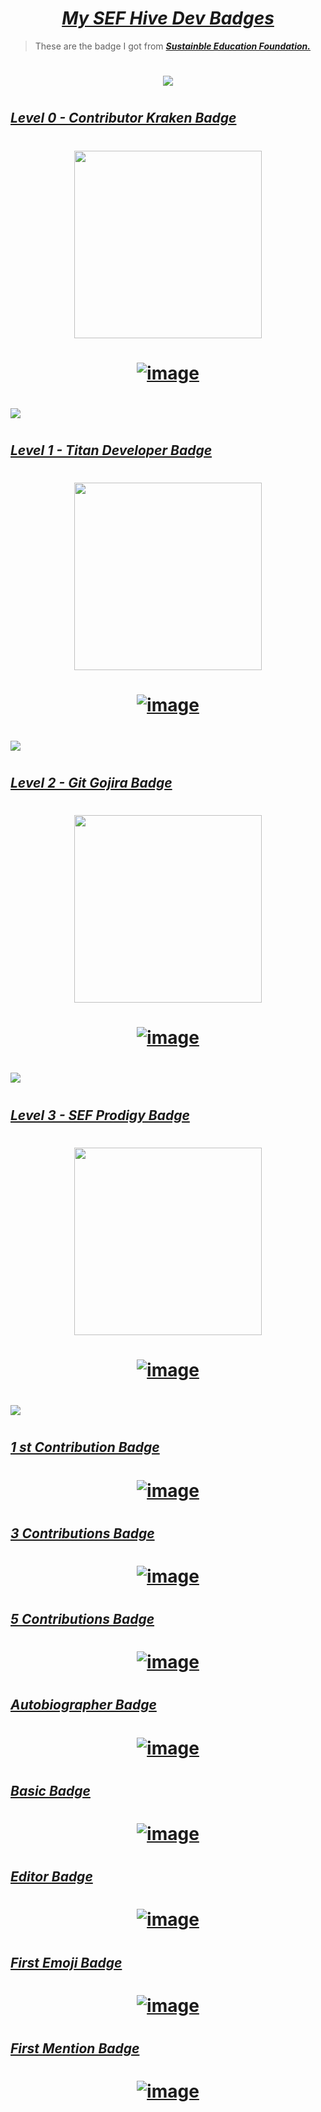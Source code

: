 # <div align="center"><a href="https://sef.discourse.group/u/yoshitharathnayake/badges"><i><b>My SEF Hive Dev Badges</b></i></a><div>

> These are the badge I got from <a href="https://sefglobal.org/"><i><b>Sustainble Education Foundation.</b></i></a> 


<!-- My SEF Dev Badges -->
#
<div align="center"><a href="https://sef.discourse.group/u/yoshitharathnayake/badges"><img src="Images/My SEF Dev Badges.png"></a></div>


<!-- Level 0 - Contributor Kraken Badge -->
# 
## <a href="https://sefglobal.org/developers/?user=YoshithaRathnayake&badge=0&certificate=56Hbki&7H"><b><i>Level 0 - Contributor Kraken Badge</i></b></a>
 
# <div align="center"><img src="Images/Level 0 - Contributor Kraken.png" height="300px"></div> 
 
# <div align="center"><a href="https://sef.discourse.group/badges/106/level-0-contributor-kraken?username=yoshitharathnayake">![image](https://user-images.githubusercontent.com/97069900/151771638-16b0cde9-b8c9-4559-a588-651eea6e2ee0.png)</a></div>
 
# <a href="https://sefglobal.org/developers/?user=YoshithaRathnayake&badge=0&certificate=56Hbki&7H"><img src="Images/Level 0 - Contributor Kraken Badge Certificate.png"></a>


<!-- Level 1 - Titan Developer Badge -->
# 
## <a href="https://sefglobal.org/developers/?user=YoshithaRathnayake&badge=1&certificate=56Hbki&7H"><b><i>Level 1 - Titan Developer Badge</i></b></a>
 
# <div align="center"><img src="Images/Level 1 - Titan Developer.png" height="300px"></div> 
 
# <div align="center"><a href="https://sef.discourse.group/badges/107/level-1-titan-developer?username=yoshitharathnayake">![image](https://user-images.githubusercontent.com/97069900/151772120-c335b3b1-5bf8-4403-b024-ef3c31ba5c8f.png)</a></div>
 
# <a href="https://sefglobal.org/developers/?user=YoshithaRathnayake&badge=1&certificate=56Hbki&7H"><img src="Images/Level 1 - Titan Developer Badge Certificate.png"></a>
 
 
<!-- Level 2 - Git Gojira Badge -->
# 
## <a href="https://sefglobal.org/developers/?user=YoshithaRathnayake&badge=2&certificate=56Hbki&7H"><b><i>Level 2 - Git Gojira Badge</i></b></a>
 
# <div align="center"><img src="Images/Level 2 - Git Gojira.png" height="300px"></div> 
 
# <div align="center"><a href="https://sef.discourse.group/badges/108/level-2-git-gojira?username=yoshitharathnayake">![image](https://user-images.githubusercontent.com/97069900/151773668-9ec631c4-5b60-40cc-8ea0-c894a07bfd6e.png)</a></div>
 
# <a href="https://sefglobal.org/developers/?user=YoshithaRathnayake&badge=2&certificate=56Hbki&7H"><img src="Images/Level 2 - Git Gojira Badge Certificate.png"></a>

 
<!-- Level 3 - SEF Prodigy Badge -->
# 
## <a href="https://sefglobal.org/developers/?user=YoshithaRathnayake&badge=3&certificate=56Hbki&7H"><b><i>Level 3 - SEF Prodigy Badge</i></b></a>
 
# <div align="center"><img src="Images/Level 3 - SEF Prodigy.png" height="300px"></div> 
 
# <div align="center"><a href="https://sef.discourse.group/badges/109/level-3-sef-prodigy?username=yoshitharathnayake">![image](https://user-images.githubusercontent.com/97069900/151774293-b93b42c6-1d75-4161-a39a-7caa0f78e6c3.png)</a></div>
 
# <a href="https://sefglobal.org/developers/?user=YoshithaRathnayake&badge=3&certificate=56Hbki&7H"><img src="Images/Level 3 - SEF Prodigy Badge Certificate.png"></a>
 
 
<!-- 1 st Contribution Badge -->
#
## <a href="https://sef.discourse.group/badges/112/1st-contribution?username=yoshitharathnayake"><b><i>1 st Contribution Badge</i></b></a>
 
# <div align="center"><a href="https://sef.discourse.group/badges/112/1st-contribution?username=yoshitharathnayake">![image](https://user-images.githubusercontent.com/97069900/151774698-ff892021-1dbc-42b5-aa57-24099cf2881b.png)</a></div>
 
 
<!-- 3 Contributions Badge -->
#
## <a href="https://sef.discourse.group/badges/114/3-contributions?username=yoshitharathnayake"><b><i>3 Contributions Badge</i></b></a>
 
# <div align="center"><a href="https://sef.discourse.group/badges/114/3-contributions?username=yoshitharathnayake">![image](https://user-images.githubusercontent.com/97069900/151775539-cb358b66-10e8-4626-b49f-44e0a24b1634.png)</a></div>
 
 
<!-- 5 Contributions Badge -->
#
## <a href="https://sef.discourse.group/badges/115/5-contributions?username=yoshitharathnayake"><b><i>5 Contributions Badge</i></b></a>
 
# <div align="center"><a href="https://sef.discourse.group/badges/115/5-contributions?username=yoshitharathnayake">![image](https://user-images.githubusercontent.com/97069900/151775978-6cf82160-cd1a-482e-8cf2-f0f50ff4bc6c.png)</a></div> 
 
 
<!-- Autobiographer Badge -->
#
## <a href="https://sef.discourse.group/badges/9/autobiographer?username=yoshitharathnayake"><b><i>Autobiographer Badge</i></b></a>
 
# <div align="center"><a href="https://sef.discourse.group/badges/9/autobiographer?username=yoshitharathnayake">![image](https://user-images.githubusercontent.com/97069900/151776676-53b51b11-c328-4b25-9968-6891ff1c00d0.png)</a></div>
 
 
<!-- Basic Badge -->
#
## <a href="https://sef.discourse.group/badges/1/basic?username=yoshitharathnayake"><b><i>Basic Badge</i></b></a>
 
# <div align="center"><a href="https://sef.discourse.group/badges/1/basic?username=yoshitharathnayake">![image](https://user-images.githubusercontent.com/97069900/151777025-96aa77c3-d9d5-4365-bbb8-6345bea989e3.png)</a></div>
 
 
<!-- Editor Badge -->
#
## <a href="https://sef.discourse.group/badges/10/editor?username=yoshitharathnayake"><b><i>Editor Badge</i></b></a>
 
# <div align="center"><a href="https://sef.discourse.group/badges/10/editor?username=yoshitharathnayake">![image](https://user-images.githubusercontent.com/97069900/151777318-4eafe08d-4b52-45de-8c41-5c9d924c54e9.png)</a></div>
 
 
<!-- First Emoji Badge -->
#
## <a href="https://sef.discourse.group/badges/41/first-emoji?username=yoshitharathnayake"><b><i>First Emoji Badge</i></b></a>
 
# <div align="center"><a href="https://sef.discourse.group/badges/41/first-emoji?username=yoshitharathnayake">![image](https://user-images.githubusercontent.com/97069900/151777599-cd806190-e005-4c00-9ce7-a16689d0f891.png)</a></div>
 
 
<!-- First Mention Badge -->
#
## <a href="https://sef.discourse.group/badges/40/first-mention?username=yoshitharathnayake"><b><i>First Mention Badge</i></b></a>
 
# <div align="center"><a href="https://sef.discourse.group/badges/40/first-mention?username=yoshitharathnayake">![image](https://user-images.githubusercontent.com/97069900/151778087-e627d6de-9d43-44be-a94e-bf0dcb1ccee8.png)</a></div>
